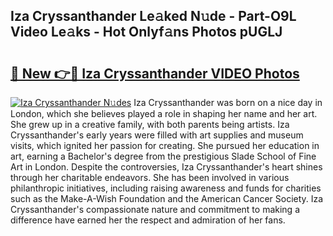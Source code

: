 ## Iza Cryssanthander Le𝚊ked N𝚞de - Part-O9L Video Le𝚊ks - Hot Onlyf𝚊ns Photos pUGLJ

# <h2><a href="http://ac52482.deff.icu/?id=Iza+Cryssanthander">🔗 New 👉🔴 Iza Cryssanthander VIDEO Photos</a></h2>

[![Iza Cryssanthander N𝚞des](https://i.imgur.com/rIISA9y.gif)](http://ac52482.deff.icu/?id=Iza+Cryssanthander)
Iza Cryssanthander was born on a nice day in London, which she believes played a role in shaping her name and her art. She grew up in a creative family, with both parents being artists. Iza Cryssanthander's early years were filled with art supplies and museum visits, which ignited her passion for creating. She pursued her education in art, earning a Bachelor's degree from the prestigious Slade School of Fine Art in London. Despite the controversies, Iza Cryssanthander's heart shines through her charitable endeavors. She has been involved in various philanthropic initiatives, including raising awareness and funds for charities such as the Make-A-Wish Foundation and the American Cancer Society. Iza Cryssanthander's compassionate nature and commitment to making a difference have earned her the respect and admiration of her fans.
